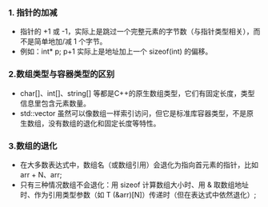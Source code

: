 ### 1. 指针的加减
- 指针的 +1 或 -1，实际上是跳过一个完整元素的字节数（与指针类型相关），而不是简单地加/减 1 个字节。
- 例如：int* p; p+1 实际上是地址加上一个 sizeof(int) 的偏移。

### 2.数组类型与容器类型的区别
- char[]、int[]、string[] 等都是C++的原生数组类型，它们有固定长度，类型信息里包含元素数量。
- std::vector 虽然可以像数组一样索引访问，但它是标准库容器类型，不是原生数组，没有数组的退化和固定长度等特性。

### 3.数组的退化
- 在大多数表达式中，数组名（或数组引用）会退化为指向首元素的指针，比如 arr + N、arr;
- 只有三种情况数组不会退化：用 sizeof 计算数组大小时、用 & 取数组地址时、作为引用类型参数（如 T (&arr)[N]）传递时（但在表达式中依然退化）;
